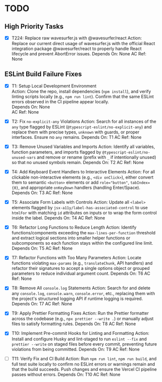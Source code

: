 # TODO

## High Priority Tasks

- [x] T224: Replace raw wavesurfer.js with @wavesurfer/react
      Action: Replace our current direct usage of wavesurfer.js with the official React integration package @wavesurfer/react to properly handle React lifecycle and prevent AbortError issues.
      Depends On: None
      AC Ref: None

## ESLint Build Failure Fixes

- [x] T1: Setup Local Development Environment  
       Action: Clone the repo, install dependencies (`npm install`), and verify linting scripts locally (e.g., `npm run lint`). Confirm that the same ESLint errors observed in the CI pipeline appear locally.  
       Depends On: None  
       AC Ref: None

- [x] T2: Fix `no-explicit-any` Violations
      Action: Search for all instances of the `any` type flagged by ESLint (`@typescript-eslint/no-explicit-any`) and replace them with precise types, `unknown` with guards, or proper interfaces. Ensure no `any` remains.
      Depends On: T1
      AC Ref: None

- [x] T3: Remove Unused Variables and Imports
      Action: Identify all variables, function parameters, and imports flagged by `@typescript-eslint/no-unused-vars` and remove or rename (prefix with `_` if intentionally unused) so that no unused symbols remain.
      Depends On: T2
      AC Ref: None

- [x] T4: Add Keyboard Event Handlers to Interactive Elements
      Action: For all clickable non-interactive elements (e.g., `<div onClick>`), either convert them to semantic `<button>` elements or add `role="button"`, `tabIndex={0}`, and appropriate `onKeyDown` handlers (handling Enter/Space).
      Depends On: T3
      AC Ref: None

- [x] T5: Associate Form Labels with Controls
      Action: Update all `<label>` elements flagged by `jsx-a11y/label-has-associated-control` to use `htmlFor` with matching `id` attributes on inputs or to wrap the form control inside the label.
      Depends On: T4
      AC Ref: None

- [x] T6: Refactor Long Functions to Reduce Length
      Action: Identify functions/components exceeding the `max-lines-per-function` threshold and extract logical sections into smaller helper functions or subcomponents so each function stays within the configured line limit.
      Depends On: T5
      AC Ref: None

- [x] T7: Refactor Functions with Too Many Parameters
      Action: Locate functions violating `max-params` (e.g., `translateChunk`, API handlers) and refactor their signatures to accept a single options object or grouped parameters to reduce individual argument count.
      Depends On: T6
      AC Ref: None

- [x] T8: Remove All `console.log` Statements
      Action: Search for and delete any `console.log`, `console.warn`, `console.error`, etc., replacing them with the project's structured logging API if runtime logging is required.
      Depends On: T7
      AC Ref: None

- [x] T9: Apply Prettier Formatting Fixes
      Action: Run the Prettier formatter across the codebase (e.g., `npx prettier --write .`) or manually adjust files to satisfy formatting rules.
      Depends On: T8
      AC Ref: None

- [x] T10: Implement Pre-commit Hooks for Linting and Formatting
      Action: Install and configure Husky and lint-staged to run `eslint --fix` and `prettier --write` on staged files before every commit, preventing future violations from being committed.
      Depends On: T9
      AC Ref: None

- [ ] T11: Verify Fix and CI Build
      Action: Run `npm run lint`, `npm run build`, and full test suite locally to confirm no ESLint errors or warnings remain and that the build succeeds. Push changes and ensure the Vercel CI pipeline passes without errors.
      Depends On: T10
      AC Ref: None
